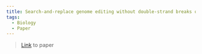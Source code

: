 ```yaml
---
title: Search-and-replace genome editing without double-strand breaks or donor DNA
tags:
  - Biology
  - Paper
---
```


> [Link](https://www.nature.com/articles/s41586-019-1711-4) to paper